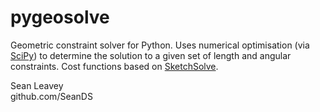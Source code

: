 # pygeosolve
Geometric constraint solver for Python. Uses numerical optimisation (via [SciPy](http://www.scipy.org/)) to determine the solution to a given set of length and angular constraints. Cost functions based on [SketchSolve](https://code.google.com/p/sketchsolve/).

Sean Leavey  
github.com/SeanDS
